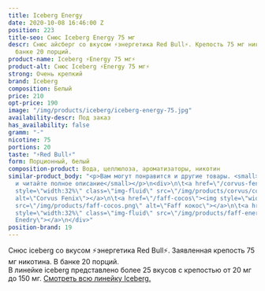 ```yaml
---
title: Iceberg Energy
date: 2020-10-08 16:46:00 Z
position: 223
title-seo: Снюс Iceberg Energy 75 мг
descr: Снюс айсберг со вкусом ⚡️энергетика Red Bull⚡️. Крепость 75 мг никотина. В
  банке 20 порций.
product-name: Iceberg ⚡️Energy 75 мг⚡️
product-alt: Снюс Iceberg ⚡️Energy 75 мг⚡️
strong: Очень крепкий
brand: Iceberg
composition: Белый
price: 210
opt-price: 190
image: "/img/products/iceberg/iceberg-energy-75.jpg"
availability-descr: Под заказ
has_availability: false
gramm: "-"
nicotine: 75
portions: 20
taste: "⚡️Red Bull⚡️"
form: Порционный, белый
composition-product: Вода, целлюлоза, ароматизаторы, никотин
similar-product_body: "<p>Вам могут понравится и другие товары. <small>Жмите на картинки
  и читайте полное описание</small></p>\n<div>\n\t<a href=\"/corvus-fenix-barberry\"><img
  style=\"width:32%\" class=\"img-fluid\" src=\"/img/products/corvus/corvus-fenix.png\"
  alt=\"Corvus Fenix\"></a>\n\t<a href=\"/faff-cocos\"><img style=\"width:32%\" class=\"img-fluid\"
  src=\"/img/products/faff-cocos.png\" alt=\"Faff кокос\"></a>\n\t<a href=\"/faff-snus-energy\"><img
  style=\"width:32%\" class=\"img-fluid\" src=\"/img/products/faff-energy.png\" alt=\"Faff
  Enedry\"></a>\n</div>"
position-brand: 19
---
```


Снюс iceberg со вкусом ⚡️энергетика Red Bull⚡️. Заявленная крепость 75 мг никотина. В банке 20 порций.<br> 
В линейке iceberg представлено более 25 вкусов с крепостью от 20 мг до 150 мг. <a href="/iceberg">Смотреть всю линейку Iceberg.</a>